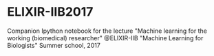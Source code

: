 # ELIXIR-IIB2017
Companion Ipython notebook for the lecture "Machine learning for the working (biomedical) researcher" @ELIXIR-IIB "Machine Learning for Biologists" Summer school, 2017
